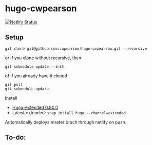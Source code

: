 # hugo-cwpearson

[![Netlify Status](https://api.netlify.com/api/v1/badges/2bfb88a9-1f6b-41c3-afc8-40fd44cc6bde/deploy-status)](https://app.netlify.com/sites/carlpearson/deploys)

## Setup

    git clone git@github.com:cwpearson/hugo-cwpearson.git --recursive

or if you clone without recursive, then

    git submodule update --init

of if you already have it cloned

    git pull
    git submodule update

Install 
* [Hugo-extended 0.80.0](https://github.com/gohugoio/hugo/releases/tag/v0.80.0)
* Latest extended: `snap install hugo --channel=extended`

Automatically deploys master brach through netlify on push.

## To-do: